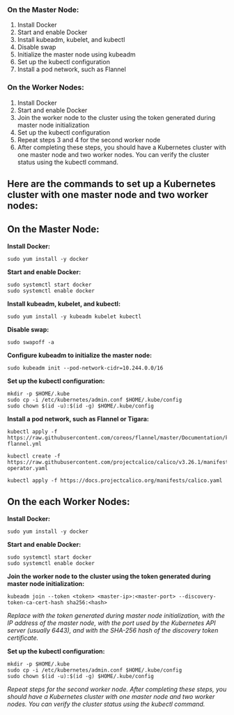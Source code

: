 ### On the Master Node:

1. Install Docker
2. Start and enable Docker
3. Install kubeadm, kubelet, and kubectl
4. Disable swap
5. Initialize the master node using kubeadm
6. Set up the kubectl configuration
7. Install a pod network, such as Flannel

### On the Worker Nodes:

1. Install Docker
2. Start and enable Docker
3. Join the worker node to the cluster using the token generated during master node initialization
4. Set up the kubectl configuration
5. Repeat steps 3 and 4 for the second worker node
6. After completing these steps, you should have a Kubernetes cluster with one master node and two worker nodes. You can verify the cluster status using the kubectl command.

##

## Here are the commands to set up a Kubernetes cluster with one master node and two worker nodes:

## On the Master Node:

**Install Docker:**
```
sudo yum install -y docker
```
**Start and enable Docker:**
```
sudo systemctl start docker
sudo systemctl enable docker
```
**Install kubeadm, kubelet, and kubectl:**
```
sudo yum install -y kubeadm kubelet kubectl
```
**Disable swap:**
```
sudo swapoff -a
```
**Configure kubeadm to initialize the master node:**
```
sudo kubeadm init --pod-network-cidr=10.244.0.0/16
```
**Set up the kubectl configuration:**
```
mkdir -p $HOME/.kube
sudo cp -i /etc/kubernetes/admin.conf $HOME/.kube/config
sudo chown $(id -u):$(id -g) $HOME/.kube/config
```
**Install a pod network, such as Flannel or Tigara:**
```
kubectl apply -f https://raw.githubusercontent.com/coreos/flannel/master/Documentation/kube-flannel.yml

kubectl create -f https://raw.githubusercontent.com/projectcalico/calico/v3.26.1/manifests/tigera-operator.yaml

kubectl apply -f https://docs.projectcalico.org/manifests/calico.yaml
```
## On the each Worker Nodes:

**Install Docker:**
```
sudo yum install -y docker
```
**Start and enable Docker:**
```
sudo systemctl start docker
sudo systemctl enable docker
```
**Join the worker node to the cluster using the token generated during master node initialization:**
```
kubeadm join --token <token> <master-ip>:<master-port> --discovery-token-ca-cert-hash sha256:<hash>
```
*Replace <token> with the token generated during master node initialization, <master-ip> with the IP address of the master node, <master-port> with the port used by the Kubernetes API server (usually 6443), and <hash> with the SHA-256 hash of the discovery token certificate.*

**Set up the kubectl configuration:**
```
mkdir -p $HOME/.kube
sudo cp -i /etc/kubernetes/admin.conf $HOME/.kube/config
sudo chown $(id -u):$(id -g) $HOME/.kube/config
```
*Repeat steps for the second worker node. After completing these steps, you should have a Kubernetes cluster with one master node and two worker nodes. You can verify the cluster status using the kubectl command.*
